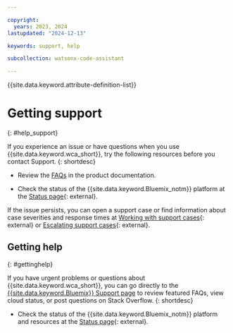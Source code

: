 ```yaml
---

copyright:
  years: 2023, 2024
lastupdated: "2024-12-13"

keywords: support, help

subcollection: watsonx-code-assistant

---
```


{{site.data.keyword.attribute-definition-list}}

# Getting support
{: #help_support}

If you experience an issue or have questions when you use {{site.data.keyword.wca_short}}, try the following resources before you contact Support.
{: shortdesc}

- Review the [FAQs](/docs/watsonx-code-assistant?topic=watsonx-code-assistant-my-service-faqs) in the product documentation.

- Check the status of the {{site.data.keyword.Bluemix_notm}} platform at the [Status page](https://cloud.ibm.com/status){: external}.

If the issue persists, you can open a support case or find information about case severities and response times at [Working with support cases](/docs/account?topic=account-open-case&interface=ui){: external} or [Escalating support cases](/docs/account?topic=account-managing-support-cases&interface=ui#escalation){: external}.


## Getting help
{: #gettinghelp}

If you have urgent problems or questions about {{site.data.keyword.wca_short}}, you can go directly to the [{{site.data.keyword.Bluemix}} Support page](https://{DomainName}/unifiedsupport/supportcenter) to review featured FAQs, view cloud status, or post questions on Stack Overflow.
{: shortdesc}

- Check the status of the {{site.data.keyword.Bluemix_notm}} platform and resources at the [Status page](https://cloud.ibm.com/status){: external}.
